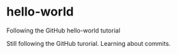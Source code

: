 # hello-world
Following the GitHub hello-world tutorial

Still following the GitHub turorial. Learning about commits.
